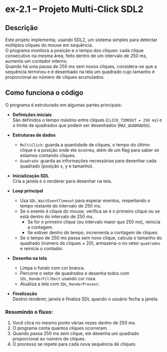# ex-2.1 – Projeto Multi-Click SDL2  

## Descrição  
Este projeto implementa, usando SDL2, um sistema simples para detectar múltiplos cliques do mouse em sequência.  
O programa monitora a posição e o tempo dos cliques: cada clique consecutivo na mesma área, feito dentro de um intervalo de 250 ms, aumenta um contador interno.  
Quando há uma pausa de 250 ms sem novos cliques, considera-se que a sequência terminou e é desenhado na tela um quadrado cujo tamanho é proporcional ao número de cliques acumulados.  

## Como funciona o código  

O programa é estruturado em algumas partes principais:

- **Definições iniciais**  
  São definidos o tempo máximo entre cliques (`CLICK_TIMEOUT = 250 ms`) e o limite de quadrados que podem ser desenhados (`MAX_QUADRADOS`).

- **Estruturas de dados**  
  - `MultiClick`: guarda a quantidade de cliques, o tempo do último clique e a posição onde ele ocorreu, além de um flag para saber se estamos contando cliques.  
  - `Quadrado`: guarda as informações necessárias para desenhar cada quadrado (posição x, y e tamanho).  

- **Inicialização SDL**  
  Cria a janela e o renderer para desenhar na tela.  

- **Loop principal**  
  - Usa `SDL_WaitEventTimeout` para esperar eventos, respeitando o tempo restante do intervalo de 250 ms.  
  - Se o evento é clique do mouse, verifica se é o primeiro clique ou se está dentro do intervalo de 250 ms.  
    - Se for o primeiro clique (ou intervalo maior que 250 ms), reinicia a contagem.  
    - Se estiver dentro do tempo, incrementa a contagem de cliques.  
  - Se o tempo de 250 ms passa sem novo clique, calcula o tamanho do quadrado (número de cliques × 20), armazena-o no vetor `quadrados` e reinicia o contador.  

- **Desenho na tela**  
  - Limpa o fundo com cor branca.  
  - Percorre o vetor de quadrados e desenha todos com `SDL_RenderFillRect` usando cor roxa.  
  - Atualiza a tela com `SDL_RenderPresent`.  

- **Finalização**  
  Destroi renderer, janela e finaliza SDL quando o usuário fecha a janela.

### Resumindo o fluxo:
1. Você clica no mesmo ponto várias vezes dentro de 250 ms.  
2. O programa conta quantos cliques ocorreram.  
3. Quando passa 250 ms sem clique, ele desenha um quadrado proporcional ao número de cliques.  
4. O processo se repete para cada nova sequência de cliques.
